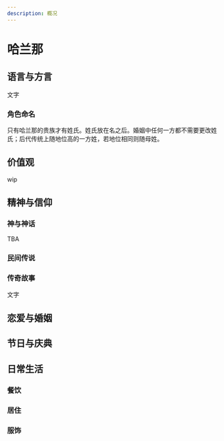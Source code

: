 ```yaml
---
description: 概况
---
```


# 哈兰那

## 语言与方言

文字

### 角色命名

只有哈兰那的贵族才有姓氏。姓氏放在名之后。婚姻中任何一方都不需要更改姓氏；后代传统上随地位高的一方姓，若地位相同则随母姓。

## 价值观

wip

## 精神与信仰

### 神与神话

TBA

### 民间传说

### 传奇故事

文字

## 恋爱与婚姻

## 节日与庆典

## 日常生活

### 餐饮

### 居住

### 服饰

